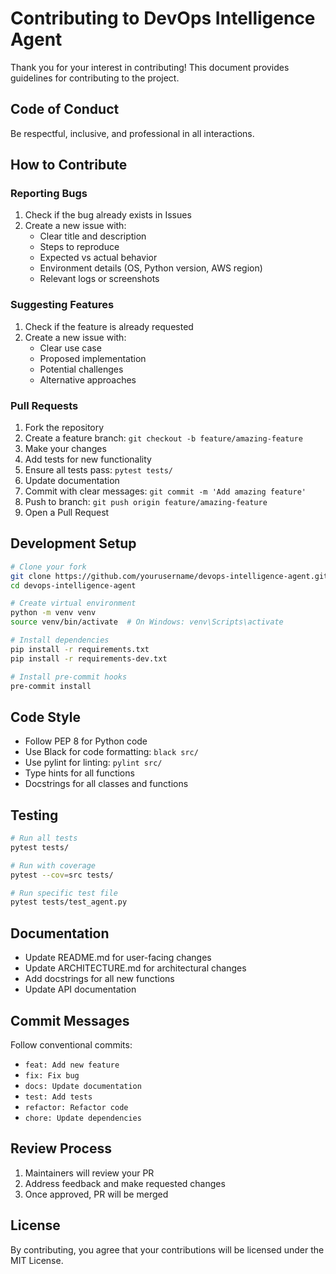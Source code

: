 # Contributing to DevOps Intelligence Agent

Thank you for your interest in contributing! This document provides guidelines for contributing to the project.

## Code of Conduct

Be respectful, inclusive, and professional in all interactions.

## How to Contribute

### Reporting Bugs

1. Check if the bug already exists in Issues
2. Create a new issue with:
   - Clear title and description
   - Steps to reproduce
   - Expected vs actual behavior
   - Environment details (OS, Python version, AWS region)
   - Relevant logs or screenshots

### Suggesting Features

1. Check if the feature is already requested
2. Create a new issue with:
   - Clear use case
   - Proposed implementation
   - Potential challenges
   - Alternative approaches

### Pull Requests

1. Fork the repository
2. Create a feature branch: `git checkout -b feature/amazing-feature`
3. Make your changes
4. Add tests for new functionality
5. Ensure all tests pass: `pytest tests/`
6. Update documentation
7. Commit with clear messages: `git commit -m 'Add amazing feature'`
8. Push to branch: `git push origin feature/amazing-feature`
9. Open a Pull Request

## Development Setup

```bash
# Clone your fork
git clone https://github.com/yourusername/devops-intelligence-agent.git
cd devops-intelligence-agent

# Create virtual environment
python -m venv venv
source venv/bin/activate  # On Windows: venv\Scripts\activate

# Install dependencies
pip install -r requirements.txt
pip install -r requirements-dev.txt

# Install pre-commit hooks
pre-commit install
```

## Code Style

- Follow PEP 8 for Python code
- Use Black for code formatting: `black src/`
- Use pylint for linting: `pylint src/`
- Type hints for all functions
- Docstrings for all classes and functions

## Testing

```bash
# Run all tests
pytest tests/

# Run with coverage
pytest --cov=src tests/

# Run specific test file
pytest tests/test_agent.py
```

## Documentation

- Update README.md for user-facing changes
- Update ARCHITECTURE.md for architectural changes
- Add docstrings for all new functions
- Update API documentation

## Commit Messages

Follow conventional commits:
- `feat: Add new feature`
- `fix: Fix bug`
- `docs: Update documentation`
- `test: Add tests`
- `refactor: Refactor code`
- `chore: Update dependencies`

## Review Process

1. Maintainers will review your PR
2. Address feedback and make requested changes
3. Once approved, PR will be merged

## License

By contributing, you agree that your contributions will be licensed under the MIT License.

